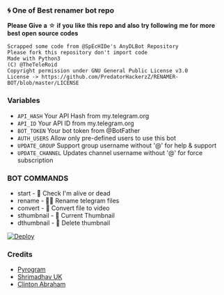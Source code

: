 ### 🌀 One of Best renamer bot repo

𝐏𝐥𝐞𝐚𝐬𝐞 𝐆𝐢𝐯𝐞 𝐚 ☆ 𝐢𝐟 𝐲𝐨𝐮 𝐥𝐢𝐤𝐞 𝐭𝐡𝐢𝐬 𝐫𝐞𝐩𝐨 𝐚𝐧𝐝 𝐚𝐥𝐬𝐨 𝐭𝐫𝐲 𝐟𝐨𝐥𝐥𝐨𝐰𝐢𝐧𝐠 𝐦𝐞 𝐟𝐨𝐫 𝐦𝐨𝐫𝐞 𝐛𝐞𝐬𝐭 𝐨𝐩𝐞𝐧 𝐬𝐨𝐮𝐫𝐜𝐞 𝐜𝐨𝐝𝐞𝐬

```
Scrapped some code from @SpEcHIDe's AnyDLBot Repository
Please fork this repository don't import code
Made with Python3
(C) @TheTeleRoid
Copyright permission under GNU General Public License v3.0
License -> https://github.com/PredatorHackerzZ/RENAMER-BOT/blob/master/LICENSE
```

### Variables

* `API_HASH` Your API Hash from my.telegram.org
* `API_ID` Your API ID from my.telegram.org 
* `BOT_TOKEN` Your bot token from @BotFather
* `AUTH_USERS` Allow only pre-defined users to use this bot
* `UPDATE_GROUP` Support group username without '@' for help & support
* `UPDATE_CHANNEL` Updates channel username without '@' for force subscription

### BOT COMMANDS

* start -  👻  Check I'm alive or dead
* rename -  ✍🏼 Rename telegram files
* convert -  🔄  Convert file to video
* sthumbnail -  🌌  Current Thumbnail
* dthumbnail -  🎇  Delete thumbnail


[![Deploy](https://www.herokucdn.com/deploy/button.svg)](https://www.heroku.com/deploy?template=https://github.com/Shahidshibu/Renamer-Bot)

### Credits

* [Pyrogram](https://github.com/pyrogram/pyrogram)
* [Shrimadhav UK](https://github.com/SpEcHIDe)
* [Clinton Abraham](https://github.com/Clinton-Abraham)
